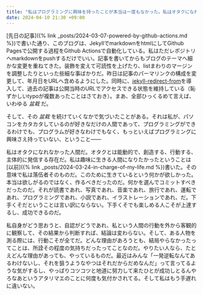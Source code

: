 ```yaml
---
title: "私はプログラミングに興味を持ったことが本当は一度もなかった。私はオタクになれなかった。"
date: 2024-04-10 21:30 +09:00
---
```


[先日の記事]({% link _posts/2024-03-07-powered-by-github-actions.md %})で書いた通り、このブログは、JekyllでmarkdownをhtmlにしてGithub Pagesで公開する過程をGithub Actionsで自動化している。私はただレポジトリへmarkdownをpushするだけでいい。記事を書いてからもブログのテーマへ細かな変更を重ねてきた。装飾を変えて可読性を上げたり、listまわりのマージンを調整したりといった些細な事ばかりだ。昨日は記事のパーマリンクの構成を変更して、年月日をURLへ含めるようにした。同時に、[jekyll-redirect-from](https://github.com/jekyll/jekyll-redirect-from)を導入して、過去の記事は公開当時のURLでアクセスできる状態を維持している（恥ずかしいtypoが複数あったことはさておき）。まあ、全部ひっくるめて言えば、いわゆる _盆栽_ だ。

そして、その _盆栽_ を続けていくなかで気づいたことがある。それは私が、パソコンをカタカタしているのが好きなだけの人間であって、プログラミングができるわけでも、プログラムが好きなわけでもなく、もっといえばプログラミングに興味さえ持っていない、ということ――

私はオタクになれなかった人間だ。オタクとは能動的で、創造する、行動する、主体的に発信する存在だ。私は趣味に生きる人間になりたかったということは[以前]({% link _posts/2024-03-24-in-charge-of-my-life.md %})書いた。その意味で私は落伍者そのものだ。このために生きているという何かが欲しかった。本当は欲しがるのではなく、作るべきだったのだ。何かを選んでコミットすべきだったのだ。それが読書であれ、写真であれ、音楽であれ、旅行であれ、運転であれ、プログラミングであれ、小説であれ、イラストレーションであれ、だ。下手くそだということは言い訳にならない。下手くそでも楽しめる人こそが上達するし、成功できるのだ。

私自身がどう思おうと、自認がどうであれ、私という人間の行動を外から客観的に観察して、その結果から判断すれば、結論は変わらない。そして、ある人物を測る際には、行動こそが全てだ。どんな理由があろうとも、結局やらなかったってことは、所詮その程度の気持ちだったってことなのだ。やりたい人なら、たとえどんな理由があっても、やっているものだ。最近はみんな「一発逆転なんてあるわけないし、それを狙うようなやつはそれだからだめなんだ」って言ってるような気がするし、やっぱりコツコツと地道に努力して来たひとが成功しとるんやろなあというアタリマエのことに何度も気付かされてる。そして私はもう手遅れに違いない。

